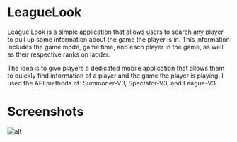# LeagueLook

League Look is a simple application that allows users to search any player to pull up some information about the game the player is in. This information includes the game mode, game time, and each player in the game, as well as their respective ranks on ladder.

The idea is to give players a dedicated mobile application that allows them to quickly find information of a player and the game the player is playing. I used the API methods of: Summoner-V3, Spectator-V3, and League-V3.

# Screenshots

![alt](http://puu.sh/AD7xT/551836fc9a.jpg)
